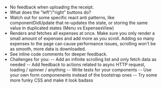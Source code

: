 - No feedback when uploading the receipt.
- What does the "left"/"right" buttons do?
- Watch out for some specific react anti patterns, like componentDidUpdate that re-updates the state, or storing the same value in duplicated states (Menu vs ExpensesView)
- Renders and fetches all expenses at once. Make sure you only render a small amount of expenses and add more as you scroll. Adding so many expenses to the page can cause performance issues, scrolling won't be as smooth, more data is downloaded.
- See inline code comments for deeper feedback.
- Challenges for you:
-- Add an infinite scrolling list and only fetch data as needed 
-- Add feedback to actions related to async HTTP request, loading / spinner / anything
-- Write tests for your components
-- Use your own form componenents instead of the bootstrap ones
-- Try some more funky CSS and make it look badass
